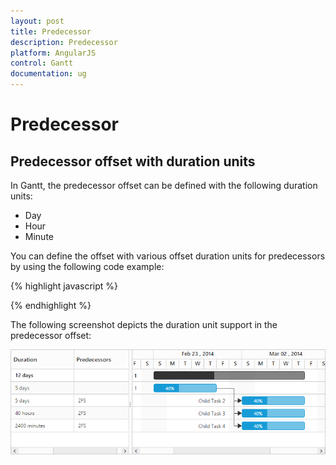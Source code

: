 ```yaml
---
layout: post
title: Predecessor
description: Predecessor
platform: AngularJS
control: Gantt
documentation: ug
---
```


# Predecessor

## Predecessor offset with duration units

In Gantt, the predecessor offset can be defined with the following duration units: 

* Day
* Hour
* Minute

You can define the offset with various offset duration units for predecessors by using the following code example:

{% highlight javascript %}

<body ng-controller="GanttCtrl">
   <!--Add  Gantt control here-->    
   <div id="GanttContainer" ej-gantt
   //...
   e-datasource="data"
    e-predecessormapping= "Predecessor"
    >
   </div>
   <script>
   var data = [
    //...
    {
        //...
    Predecessor: "4FS+2d"
    },
    { 
        //...
        Predecessor: "4FS+16h"
    },
    { 
        //...
        Predecessor: "4FS+960m"
    }
];
  angular.module('listCtrl', ['ejangular'])
           .controller('GanttCtrl', function ($scope) {
               //...
               $scope.data="data";
          });  
</script>
</body>

{% endhighlight %}

The following screenshot depicts the duration unit support in the predecessor offset:

![](Predecessor_images/Predecessor_img1.png)


